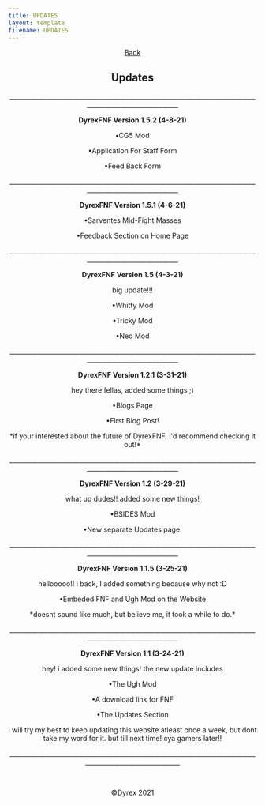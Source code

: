 ```yaml
---
title: UPDATES
layout: template
filename: UPDATES
--- 
```

<p style="text-align: center;"><a href="https://dyrexfnf.github.io/FNF/">Back</a></p>
<h2 style="text-align: center;"><strong>Updates</strong></h2>
<p style="text-align: center;">___________________________________________________________________________________________________________</p>
<p style="text-align: center;"><strong>DyrexFNF Version 1.5.2 (4-8-21)</strong></p>
<p style="text-align: center;"><strong>&bull;</strong>CG5 Mod</p>
<p style="text-align: center;">&bull;Application For Staff Form</p>
<p style="text-align: center;">&bull;Feed Back Form</p>
<p style="text-align: center;">___________________________________________________________________________________________________________</p>
<p style="text-align: center;"><strong>DyrexFNF Version 1.5.1 (4-6-21)</strong></p>
<p style="text-align: center;">&bull;Sarventes Mid-Fight Masses</p>
<p style="text-align: center;">&bull;Feedback Section on Home Page</p>
<p style="text-align: center;">___________________________________________________________________________________________________________</p>
<p style="text-align: center;"><strong>DyrexFNF Version 1.5 (4-3-21)</strong></p>
<p style="text-align: center;">big update!!!</p>
<p style="text-align: center;">&bull;Whitty Mod</p>
<p style="text-align: center;">&bull;Tricky Mod</p>
<p style="text-align: center;">&bull;Neo Mod</p>
<p style="text-align: center;">___________________________________________________________________________________________________________</p>
<p style="text-align: center;"><strong>DyrexFNF Version 1.2.1 (3-31-21)</strong></p>
<p style="text-align: center;">hey there fellas, added some things ;)</p>
<p style="text-align: center;">&bull;Blogs Page</p>
<p style="text-align: center;">&bull;First Blog Post!</p>
<p style="text-align: center;">*if your interested about the future of DyrexFNF, i'd recommend checking it out!*</p>
<p style="text-align: center;">___________________________________________________________________________________________________________</p>
<p style="text-align: center;"><strong>DyrexFNF Version 1.2 (3-29-21)</strong></p>
<p style="text-align: center;">what up dudes!! added some new things!</p>
<p style="text-align: center;">&bull;BSIDES Mod</p>
<p style="text-align: center;">&bull;New separate Updates page.</p>
<p style="text-align: center;">___________________________________________________________________________________________________________</p>
<p style="text-align: center;"><strong>DyrexFNF Version 1.1.5 (3-25-21)</strong></p>
<p style="text-align: center;">hellooooo!! i back, I added something because why not :D</p>
<p style="text-align: center;">&bull;Embeded FNF and Ugh Mod on the Website</p>
<p style="text-align: center;">*doesnt sound like much, but believe me, it took a while to do.*</p>
<p style="text-align: center;">___________________________________________________________________________________________________________</p>
<p style="text-align: center;"><strong>DyrexFNF Version 1.1 (3-24-21)</strong></p>
<p style="text-align: center;">hey! i added some new things! the new update includes</p>
<p style="text-align: center;">&bull;The Ugh Mod</p>
<p style="text-align: center;">&bull;A download link for FNF</p>
<p style="text-align: center;">&bull;The Updates Section</p>
<p style="text-align: center;">i will try my best to keep updating this website atleast once a week, but dont take my word for it. but till next time! cya gamers later!!</p>
<p style="text-align: center;">____________________________________________________________________________________________________________</p>
<p style="text-align: center;">&nbsp;</p>
<p style="text-align: center;">&copy;Dyrex 2021</p>
